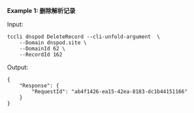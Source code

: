 **Example 1: 删除解析记录**

 

Input: 

```
tccli dnspod DeleteRecord --cli-unfold-argument  \
    --Domain dnspod.site \
    --DomainId 62 \
    --RecordId 162
```

Output: 
```
{
    "Response": {
        "RequestId": "ab4f1426-ea15-42ea-8183-dc1b44151166"
    }
}
```

